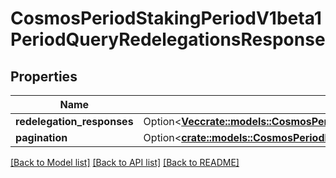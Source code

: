 # CosmosPeriodStakingPeriodV1beta1PeriodQueryRedelegationsResponse

## Properties

Name | Type | Description | Notes
------------ | ------------- | ------------- | -------------
**redelegation_responses** | Option<[**Vec<crate::models::CosmosPeriodStakingPeriodV1beta1PeriodRedelegationResponse>**](cosmos.staking.v1beta1.RedelegationResponse.md)> |  | [optional]
**pagination** | Option<[**crate::models::CosmosPeriodBasePeriodQueryPeriodV1beta1PeriodPageResponse**](cosmos.base.query.v1beta1.PageResponse.md)> |  | [optional]

[[Back to Model list]](../README.md#documentation-for-models) [[Back to API list]](../README.md#documentation-for-api-endpoints) [[Back to README]](../README.md)


